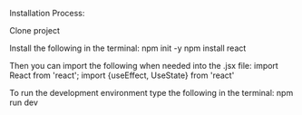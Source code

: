 Installation Process:

Clone project

Install the following in the terminal:
npm init -y
npm install react

Then you can import the following when needed into the .jsx file:
import React from 'react';
import {useEffect, UseState} from 'react'

To run the development environment type the following in the terminal:
npm run dev
